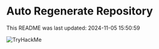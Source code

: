 # Auto Regenerate Repository

This README was last updated: 2024-11-05 15:50:59

 ![TryHackMe](https://tryhackme.com/badge/533634)